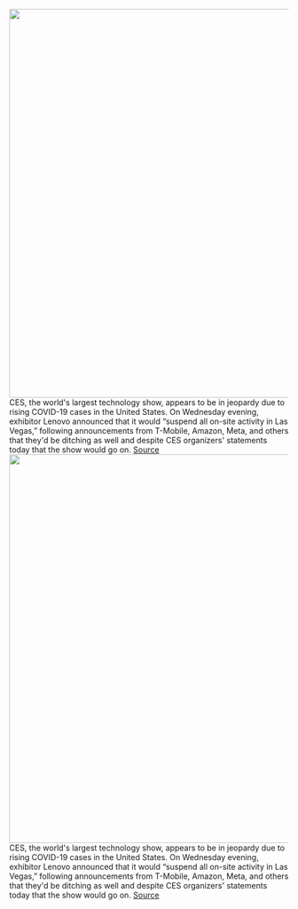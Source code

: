 <img src='https://cdn.vox-cdn.com/thumbor/M6lifwX3-m7BbRMQDmcYhQQgSbA=/0x0:2040x1360/1200x800/filters:focal(877x480:1203x806)/cdn.vox-cdn.com/uploads/chorus_image/image/70304212/CES-2016-stock-verge-10.0.0.jpg' width='700px' /><br/>
CES, the world's largest technology show, appears to be in jeopardy due to rising COVID-19 cases in the United States. On Wednesday evening, exhibitor Lenovo announced that it would “suspend all on-site activity in Las Vegas,” following announcements from T-Mobile, Amazon, Meta, and others that they'd be ditching as well and despite CES organizers' statements today that the show would go on.
<a href='https://www.theverge.com/2021/12/21/22849223/ces-2022-t-mobile-bailed-keynote-meta-pinterest-twitter-iheart'> Source <a/><img src='https://cdn.vox-cdn.com/thumbor/M6lifwX3-m7BbRMQDmcYhQQgSbA=/0x0:2040x1360/1200x800/filters:focal(877x480:1203x806)/cdn.vox-cdn.com/uploads/chorus_image/image/70304212/CES-2016-stock-verge-10.0.0.jpg' width='700px' /><br/>
CES, the world's largest technology show, appears to be in jeopardy due to rising COVID-19 cases in the United States. On Wednesday evening, exhibitor Lenovo announced that it would “suspend all on-site activity in Las Vegas,” following announcements from T-Mobile, Amazon, Meta, and others that they'd be ditching as well and despite CES organizers' statements today that the show would go on.
<a href='https://www.theverge.com/2021/12/21/22849223/ces-2022-t-mobile-bailed-keynote-meta-pinterest-twitter-iheart'> Source <a/>